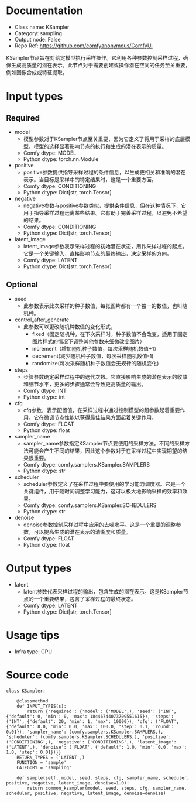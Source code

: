 # Documentation
- Class name: KSampler
- Category: sampling
- Output node: False
- Repo Ref: https://github.com/comfyanonymous/ComfyUI

KSampler节点旨在对给定模型执行采样操作。它利用各种参数控制采样过程，确保生成高质量的潜在表示。此节点对于需要创建或操作潜在空间的任务至关重要，例如图像合成或特征提取。

# Input types
## Required
- model
    - 模型参数对于KSampler节点至关重要，因为它定义了将用于采样的底层模型。模型的选择显著影响节点的执行和生成的潜在表示的质量。
    - Comfy dtype: MODEL
    - Python dtype: torch.nn.Module
 - positive
    - positive参数提供指导采样过程的条件信息，以生成更相关和准确的潜在表示。当目标是采样中的特定结果时，这是一个重要方面。
    - Comfy dtype: CONDITIONING
    - Python dtype: Dict[str, torch.Tensor]
- negative
    - negative参数与positive参数类似，提供条件信息，但在这种情况下，它用于指导采样过程远离某些结果。它有助于完善采样过程，以避免不希望的结果。
    - Comfy dtype: CONDITIONING
    - Python dtype: Dict[str, torch.Tensor]
- latent_image
    - latent_image参数表示采样过程的初始潜在状态，用作采样过程的起点。它是一个关键输入，直接影响节点的最终输出，决定采样的方向。
    - Comfy dtype: LATENT
    - Python dtype: Dict[str, torch.Tensor]
## Optional
- seed
    - 此参数表示此次采样的种子数值，每张图片都有一个独一的数值，也叫随机种。
- control_after_generate
    - 此参数可以更改随机种数值的变化形式，
       - fixed（固定随机种，在下次采样时，种子数值不会改变，适用于固定图片样式的情况下调整其他参数来细微改变图片）
       - increment（增加随机种子数值，每次采样随机数值+1）
       - decrement(减少随机种子数值，每次采样随机数值-1)
       - randomize(每次采样随机种子数值会无规律的随机变化)
- steps
    - 步骤参数确定采样过程中的迭代次数。它直接影响生成的潜在表示的收敛和细节水平，更多的步骤通常会导致更高质量的输出。
    - Comfy dtype: INT
    - Python dtype: int
- cfg
    - cfg参数，表示配置值，在采样过程中通过控制模型的超参数起着重要作用。它在微调节点性能以获得最佳结果方面起着关键作用。
    - Comfy dtype: FLOAT
    - Python dtype: float
- sampler_name
    - sampler_name参数指定KSampler节点要使用的采样方法。不同的采样方法可能会产生不同的结果，因此这个参数对于在采样过程中实现期望的结果很重要。
    - Comfy dtype: comfy.samplers.KSampler.SAMPLERS
    - Python dtype: str
- scheduler
    - scheduler参数定义了在采样过程中要使用的学习能力调度器。它是一个关键组件，用于随时间调整学习能力，这可以极大地影响采样的效率和效果。
    - Comfy dtype: comfy.samplers.KSampler.SCHEDULERS
    - Python dtype: str
- denoise
    - denoise参数控制采样过程中应用的去噪水平。这是一个重要的调整参数，可以提高生成的潜在表示的清晰度和质量。
    - Comfy dtype: FLOAT
    - Python dtype: float

# Output types
- latent
    - latent参数代表采样过程的输出，包含生成的潜在表示。这是KSampler节点的一个重要结果，包含了采样过程的最终状态。
    - Comfy dtype: LATENT
    - Python dtype: Dict[str, torch.Tensor]

# Usage tips
- Infra type: GPU

# Source code
```
class KSampler:

    @classmethod
    def INPUT_TYPES(s):
        return {'required': {'model': ('MODEL',), 'seed': ('INT', {'default': 0, 'min': 0, 'max': 18446744073709551615}), 'steps': ('INT', {'default': 20, 'min': 1, 'max': 10000}), 'cfg': ('FLOAT', {'default': 8.0, 'min': 0.0, 'max': 100.0, 'step': 0.1, 'round': 0.01}), 'sampler_name': (comfy.samplers.KSampler.SAMPLERS,), 'scheduler': (comfy.samplers.KSampler.SCHEDULERS,), 'positive': ('CONDITIONING',), 'negative': ('CONDITIONING',), 'latent_image': ('LATENT',), 'denoise': ('FLOAT', {'default': 1.0, 'min': 0.0, 'max': 1.0, 'step': 0.01})}}
    RETURN_TYPES = ('LATENT',)
    FUNCTION = 'sample'
    CATEGORY = 'sampling'

    def sample(self, model, seed, steps, cfg, sampler_name, scheduler, positive, negative, latent_image, denoise=1.0):
        return common_ksampler(model, seed, steps, cfg, sampler_name, scheduler, positive, negative, latent_image, denoise=denoise)
```